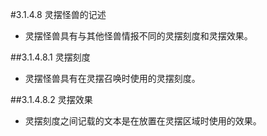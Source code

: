 #3.1.4.8        灵摆怪兽的记述
* 灵摆怪兽具有与其他怪兽情报不同的灵摆刻度和灵摆效果。

##3.1.4.8.1        灵摆刻度
* 灵摆怪兽具有在灵摆召唤时使用的灵摆刻度。

##3.1.4.8.2        灵摆效果
* 灵摆刻度之间记载的文本是在放置在灵摆区域时使用的效果。
